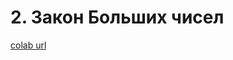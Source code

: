 # 2. Закон Больших чисел 
[colab url](https://colab.research.google.com/github/mathmechterver/stat2021/blob/master/prac02/stat02.ipynb)

